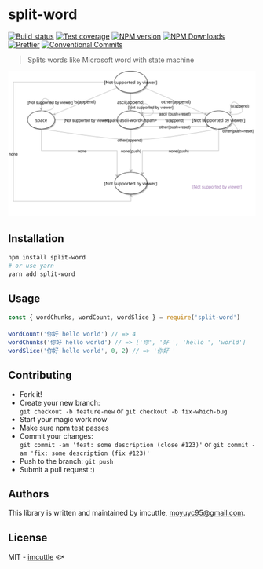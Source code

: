 # split-word

[![Build status](https://img.shields.io/travis/imcuttle/split-word/master.svg?style=flat-square)](https://travis-ci.org/imcuttle/split-word)
[![Test coverage](https://img.shields.io/codecov/c/github/imcuttle/split-word.svg?style=flat-square)](https://codecov.io/github/imcuttle/split-word?branch=master)
[![NPM version](https://img.shields.io/npm/v/split-word.svg?style=flat-square)](https://www.npmjs.com/package/split-word)
[![NPM Downloads](https://img.shields.io/npm/dm/split-word.svg?style=flat-square&maxAge=43200)](https://www.npmjs.com/package/split-word)
[![Prettier](https://img.shields.io/badge/code_style-prettier-ff69b4.svg?style=flat-square)](https://prettier.io/)
[![Conventional Commits](https://img.shields.io/badge/Conventional%20Commits-1.0.0-yellow.svg?style=flat-square)](https://conventionalcommits.org)

> Splits words like Microsoft word with state machine

![](./split-word.svg)

## Installation

```bash
npm install split-word
# or use yarn
yarn add split-word
```

## Usage

```javascript
const { wordChunks, wordCount, wordSlice } = require('split-word')

wordCount('你好 hello world') // => 4
wordChunks('你好 hello world') // => ['你', '好 ', 'hello ', 'world']
wordSlice('你好 hello world', 0, 2) // => '你好 '
```

## Contributing

- Fork it!
- Create your new branch:  
  `git checkout -b feature-new` or `git checkout -b fix-which-bug`
- Start your magic work now
- Make sure npm test passes
- Commit your changes:  
  `git commit -am 'feat: some description (close #123)'` or `git commit -am 'fix: some description (fix #123)'`
- Push to the branch: `git push`
- Submit a pull request :)

## Authors

This library is written and maintained by imcuttle, <a href="mailto:moyuyc95@gmail.com">moyuyc95@gmail.com</a>.

## License

MIT - [imcuttle](https://github.com/imcuttle) 🐟
